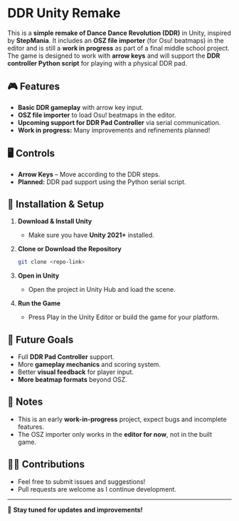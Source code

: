 # DDR Unity Remake

This is a **simple remake of Dance Dance Revolution (DDR)** in Unity, inspired by **StepMania**. It includes an **OSZ file importer** (for Osu! beatmaps) in the editor and is still a **work in progress** as part of a final middle school project. The game is designed to work with **arrow keys** and will support the **DDR controller Python script** for playing with a physical DDR pad.

## 🎮 Features

- **Basic DDR gameplay** with arrow key input.
- **OSZ file importer** to load Osu! beatmaps in the editor.
- **Upcoming support for DDR Pad Controller** via serial communication.
- **Work in progress:** Many improvements and refinements planned!

## 🖥 Controls

- **Arrow Keys** – Move according to the DDR steps.
- **Planned:** DDR pad support using the Python serial script.

## 🔧 Installation & Setup

1. **Download & Install Unity**
   - Make sure you have **Unity 2021+** installed.

2. **Clone or Download the Repository**
   ```sh
   git clone <repo-link>
   ```

3. **Open in Unity**
   - Open the project in Unity Hub and load the scene.

4. **Run the Game**
   - Press Play in the Unity Editor or build the game for your platform.

## 🎯 Future Goals

- Full **DDR Pad Controller** support.
- More **gameplay mechanics** and scoring system.
- Better **visual feedback** for player input.
- **More beatmap formats** beyond OSZ.

## 📌 Notes

- This is an early **work-in-progress** project, expect bugs and incomplete features.
- The OSZ importer only works in the **editor for now**, not in the built game.

## 👨‍💻 Contributions

- Feel free to submit issues and suggestions!
- Pull requests are welcome as I continue development.

---

🚀 **Stay tuned for updates and improvements!**

